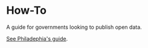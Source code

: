 # How-To

A guide for governments looking to publish open data.

[See Philadephia's guide](https://docs.google.com/document/d/1Kd4AOoRG8q18PVZ0JMusgKWJmgjrWvv3iTdKUjLEdT4/edit).
